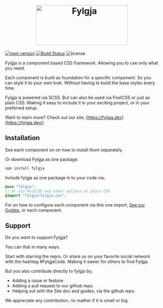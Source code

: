 <h1 align="center">
  <a href="https://fylgja.dev/">
    <img src="https://github.com/fylgja/fylgja/blob/main/assets/logo.svg" alt="Fylgja" width="300" height="130">
  </a>
</h1>

[![npm version](https://img.shields.io/npm/v/fylgja?logo=npm&style=flat-square)](https://www.npmjs.com/package/fylgja)
[![Build Status](https://img.shields.io/endpoint.svg?url=https%3A%2F%2Factions-badge.atrox.dev%2Ffylgja%2Ffylgja%2Fbadge%3Fref%3Dmain&color=%2343a047&label=Actions&style=flat-square)](https://actions-badge.atrox.dev/fylgja/fylgja/goto?ref=main)
![license](https://img.shields.io/github/license/fylgja/fylgja?color=%23234&style=flat-square)

Fylgja is a component based CSS framework.
Allowing you to use only what you need.

Each component is build as foundation for a specific component.
So you can style it to your own look.
Without having to build the base styles every time.

Fylgja is powered via SCSS.
But can also be used via PostCSS or just as plain CSS.
Making it easy to include it in your exciting project,
or in your preferred setup.

Want to learn more?
Check out our site, [https://fylgja.dev](https://fylgja.dev/)

## Installation

See each component on on how to install them separately.

Or download Fylgja as one package.

```bash
npm install fylgja
```

Include fylgja as one package in to your code via;

```scss
@use "fylgja";
// Or via PostCSS and other options as plain CSS
@import "fylgja/fylgja.css";
```

For on how to configure each component via this one import,
[See our Guides](https://fylgja.dev/guides/), or each component.

## Support

Do you want to support Fylgja?

You can that in many ways.

Start with starring the repro.
Or share us on your favorite social network with the hashtag #FylgjaCode.
Making it easier for others to find Fylgja.

But you also contribute directly to fylgja by;

- Adding a issue or feature.
- Adding a pull request to our github repo.
- Helping out with the Site doc and guides, via the github repo.

We appreciate any contribution, no mather if it is small or big.
